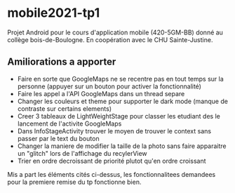 # mobile2021-tp1
Projet Android pour le cours d'application mobile (420-5GM-BB) donné au collège bois-de-Boulogne. En coopération avec le CHU Sainte-Justine.
## Amiliorations a apporter
- Faire en sorte que GoogleMaps ne se recentre pas en tout temps sur la personne (appuyer sur un bouton pour activer la fonctionnalité)
- Faire les appel a l'API GoogleMaps dans un thread separe
- Changer les couleurs et theme pour supporter le dark mode (manque de contraste sur certains elements)
- Creer 3 tableaux de LightWeightStage pour classer les etudiant des le lancement de l'activite GoogleMaps
- Dans InfoStageActivity trouver le moyen de trouver le context sans passer par le text du bouton
- Changer la maniere de modifier la taille de la photo sans faire apparaitre un "glitch" lors de l'affichage du recylerView
- Trier en ordre decroissant de priorité plutot qu'en ordre croissant

Mis a part les éléments cités ci-dessus, les fonctionnalitees demandees pour la premiere remise du tp fonctionne bien.
